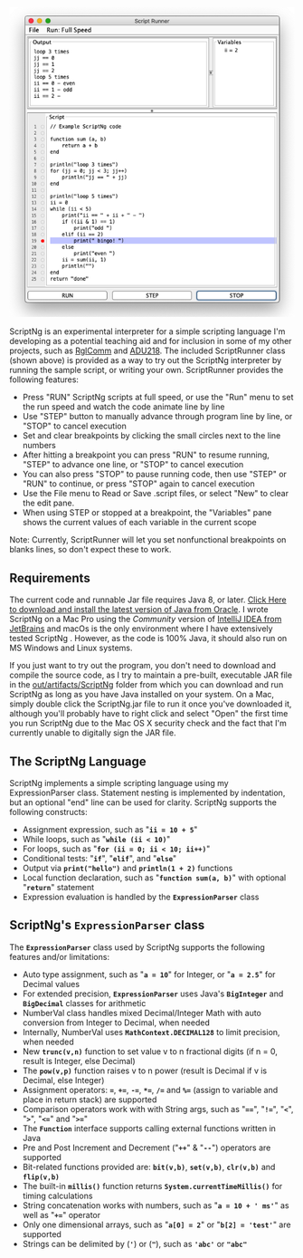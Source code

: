 <p align="center"><img src="https://github.com/wholder/ScriptNg/blob/master/images/ScriptRunner%20Screenshot.png?sanitize=true"></p>

ScriptNg is an experimental interpreter for a simple scripting language I'm developing as a potential teaching aid and for inclusion in some of my other projects, such as [RglComm](https://github.com/wholder/RglComm) and [ADU218](https://github.com/wholder/ADU218).  The included ScriptRunner class (shown above) is provided as a way to try out the ScriptNg interpreter by running the sample script, or writing your own.  ScriptRunner provides the following features:

   - Press "RUN" ScriptNg scripts at full speed, or use the "Run" menu to set the run speed and watch the code animate line by line
   - Use "STEP" button to manually advance through program line by line, or "STOP" to cancel execution
   - Set and clear breakpoints by clicking the small circles next to the line numbers
   - After hitting a breakpoint you can press "RUN" to resume running, "STEP" to advance one line, or "STOP" to cancel execution
   - You can also press "STOP" to pause running code, then use "STEP" or "RUN" to continue, or press "STOP" again to cancel execution
   - Use the File menu to Read or Save .script files, or select "New" to clear the edit pane.
   - When using STEP or stopped at a breakpoint, the "Variables" pane shows the current values of each variable in the current scope
   
Note: Currently, ScriptRunner will let you set nonfunctional breakpoints on blanks lines, so don't expect these to work.

## Requirements
The current code and runnable Jar file requires Java 8, or later.  [Click Here to download and install the latest version of Java from Oracle](https://www.java.com/en/download/).  I wrote ScriptNg on a Mac Pro using the _Community_ version of [IntelliJ IDEA from JetBrains](https://www.jetbrains.com/idea/) and macOs is the only environment where I have extensively tested ScriptNg .  However, as the code is 100% Java, it should also run on MS Windows and Linux systems.

If you just want to try out the program, you don't need to download and compile the source code, as I try to maintain a pre-built, executable JAR file in the [out/artifacts/ScriptNg](https://github.com/wholder/ScriptNg/tree/master/out/artifacts/ScriptNg_jar) folder from which you can download and run ScriptNg as long as you have Java installed on your system.  On a Mac, simply double click the ScriptNg.jar file to run it once you've downloaded it, although you'll probably have to right click and select "Open" the  first time you run ScriptNg due to the Mac OS X security check and the fact that I'm currently unable to digitally sign the JAR file.

## The ScriptNg Language

ScriptNg implements a simple scripting language using my ExpressionParser class.  Statement nesting is implemented by indentation, but an optional "end" line can be used for clarity.  ScriptNg supports the following constructs:

  - Assignment expression, such as "**`ii = 10 + 5`**"
  - While loops, such as "**`while (ii < 10)`**"
  - For loops, such as "**`for (ii = 0; ii < 10; ii++)`**"
  - Conditional tests: "**`if`**", "**`elif`**", and "**`else`**"
  - Output via **`print("hello")`** and **`println(1 + 2)`** functions
  - Local function declaration, such as "**`function sum(a, b)`**" with optional "**`return`**" statement
  - Expression evaluation is handled by the **`ExpressionParser`** class

## ScriptNg's **`ExpressionParser`** class

The **`ExpressionParser`** class used by ScriptNg supports the following features and/or limitations:

  - Auto type assignment, such as "**`a = 10`**" for Integer, or "**`a = 2.5`**" for Decimal values
  - For extended precision, **`ExpressionParser`** uses Java's **`BigInteger`** and **`BigDecimal`** classes for arithmetic
  - NumberVal class handles mixed Decimal/Integer Math with auto conversion from Integer to Decimal, when needed
  - Internally, NumberVal uses **`MathContext.DECIMAL128`** to limit precision, when needed
  - New **`trunc(v,n)`** function to set value v to n fractional digits (if n = 0, result is Integer, else Decimal)
  - The **`pow(v,p)`** function raises v to n power (result is Decimal if v is Decimal, else Integer)
  - Assignment operators: **`=`**, **`+=`**, **`-=`**, **`*=`**, **`/=`** and **`%=`** (assign to variable and place in return stack) are supported
  - Comparison operators work with with String args, such as "**`==`**", "**`!=`**", "**`<`**", "**`>`**", "**`<=`**" and "**`>=`**"
  - The **`Function`** interface supports calling external functions written in Java
  - Pre and Post Increment and Decrement ("**`++`**" & "**`--`**") operators are supported
  - Bit-related functions provided are: **`bit(v,b)`**, **`set(v,b)`**, **`clr(v,b)`** and **`flip(v,b)`**
  - The built-in **`millis()`** function returns **`System.currentTimeMillis()`** for timing calculations
  - String concatenation works with numbers, such as "**`a = 10 + ' ms'`**" as well as "**`+=`**" operator
  - Only one dimensional arrays, such as "**`a[0] = 2`**" or "**`b[2] = 'test'`**" are supported
  - Strings can be delimited by (**`'`**) or (**`"`**), such as **`'abc'`** or **`"abc"`**
